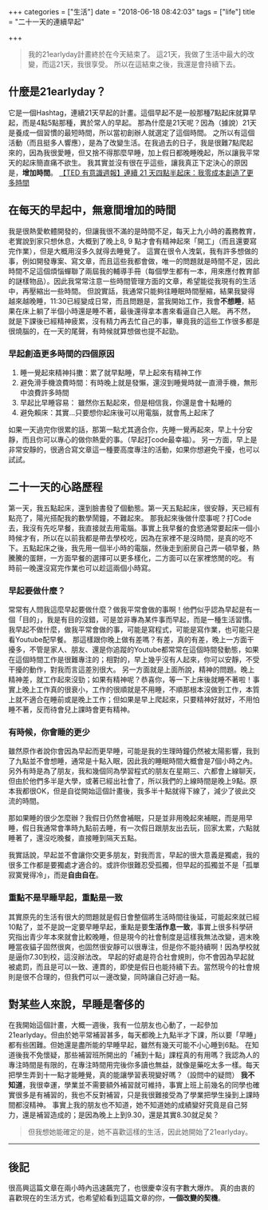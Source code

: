 +++
categories = ["生活"]
date = "2018-06-18 08:42:03"
tags = ["life"]
title = "二十一天的連續早起"

+++

> 我的21earlyday計畫終於在今天結束了。
> 這21天，我做了生活中最大的改變，而這21天，我很享受。
> 所以在這結束之後，我還是會持續下去。
## 什麼是21earlyday？

它是一個Hashtag，連續21天早起的計畫。這個早起不是一般那種7點起床就算早起，而是4點5點那種，異於常人的早起。
那為什麼是21天呢？因為（據說）21天是養成一個習慣的最短時間，所以當初創辦人就選定了這個時間。
之所以有這個活動（而且挺多人響應），是為了改變生活。在我過去的日子，我是很難7點爬起來的，因為我很愛睡，但又捨不得那麼早睡，加上假日都晚睡晚起，所以讓我平常天的起床簡直痛不欲生。
我其實並沒有很在乎這些，讓我真正下定決心的原因是，**增加時間**。
[【TED 有意識週報】連續 21 天四點半起床：我零成本創造了更多時間](https://womany.net/read/article/14517?ref=fb)
## 在每天的早起中，無意間增加的時間
我是很熱愛軟體開發的，但讓我很不滿的是時間不足，每天上九小時的義務教育，老實說到家只想休息，大概到了晚上8, 9 點才會有精神起來「開工」（而且還要寫完作業），但是大概用沒多久就得去睡覺了。
這實在很令人洩氣，我有許多想做的事，例如開發專案、寫文章，而且這些我都會做，唯一的問題就是時間不足，因此時間不足這個煩惱蟬聯了兩屆我的輔導手冊（每個學生都有一本，用來應付教育部的謎樣物品）。因此我常常注意一些時間管理方面的文章，希望能從我現有的生活中，再壓縮出一些時間。
但說實話，我通常只能夠往睡眠時間壓縮，結果我變得越來越晚睡，11:30已經變成日常，而且問題是，當我開始工作，我會**不想睡**，結果在床上躺了半個小時還是睡不著，最後還得拿本書來看逼自己入眠。
再不然，就是下課後已經精神疲累，沒有精力再去忙自己的事，畢竟我的這些工作很多都是很燒腦的，在一天的尾聲，有時候就算想做也提不起勁。

### 早起創造更多時間的四個原因
1. 睡一覺起來精神抖擻：累了就早點睡，早上起來有精神工作
2. 避免滑手機浪費時間：有時晚上就是發懶，還沒到睡覺時就一直滑手機，無形中浪費許多時間
3. 早起比早睡容易： 雖然你五點起來，但是相信我，你還是會十點睡的
4. 避免賴床：其實...只要想你起床後可以用電腦，就會馬上起床了

如果一天過完你很累的話，那第一點尤其適合你，先睡一覺再起來，早上十分安靜，而且你可以專心的做你熱愛的事。（早起打code最幸福）。
另一方面，早上是非常安靜的，很適合寫文章這一種要高度專注的活動，如果你想避免干擾，也可以試試。
## 二十一天的心路歷程
第一天，我五點起床，還到臉書發了個動態。第一天五點起床，很安靜，天已經有點亮了，陽光搭配我的數學鬧鐘，不難起來。
那我起來後做什麼事呢？打Code去，我沒有先吃早餐，我直接就去用電腦。事實上我早餐的食慾通常要起床一個小時候才有，所以在以前我都是帶去學校吃，因為在家裡不是沒時間，是真的吃不下。五點起床之後，我先用一個半小時的電腦，然後走到廚房自己弄一頓早餐，熱騰騰的蛋餅，一方面早餐的選擇可以更多樣化，二方面可以在家裡悠閒的吃。
有時前一晚還沒寫完作業也可以趁這兩個小時寫。

### 早起要做什麼？
常常有人問我這麼早起要做什麼？做我平常會做的事啊！他們似乎認為早起是有一個「目的」，我是有目的沒錯，可是並非專為某件事而早起，而是一種生活習慣。我早起不做什麼，做我平常會做的事，可能是寫程式，可能是寫作業，也可能只是看Youtube配早餐。
那這樣跟你晚上做有差嗎？有差，真的有差，晚上一方面干擾多，不管是家人、朋友、還是你追蹤的Youtube都常常在這個時間發動態，如果在這個時間工作是很難專注的；相對的，早上幾乎沒有人起來，你可以安靜，不受干擾的動作，對我而言這差別很大。
另一方面就是上面所說，精神的問題。晚上精神差，就工作起來沒勁；如果有精神呢？恭喜你，等一下上床後就睡不著啦！事實上晚上工作真的很衰小，工作的很順就是不用睡，不順那根本沒做到工作，本質上就不適合在睡前或是晚上工作；但如果是早上爬起來，只要精神好就好，不用怕睡不著，反而待會兒上課時會更有精神。

### 有時候，你會睡的更少
雖然原作者說你會因為早起而更早睡，可能是我的生理時鐘仍然被太陽影響，我到了九點並不會想睡，通常是十點入眠，因此我的睡眠時間大概會是7個小時之內。
另外有時是為了朋友，我和幾個同為學習程式的朋友在星期三、六都會上線聊天，但由於他們多半是大學，或著已經出社會了，所以我們的上線時間是晚上9點。原本我都很OK，但是自從開始這個計畫後，我多半十點就得下線了，減少了彼此交流的時間。

那如果睡的很少怎麼辦？我假日仍然會補眠，只是並非用晚起來補眠，而是用早睡，假日我通常會準時九點前去睡，有一次假日跟朋友出去玩，回家太累，六點就睡著了，還沒吃晚餐，直接睡到隔天五點。

我實話說，早起並不會讓你交更多朋友，對我而言，早起的很大意義是獨處，我的很多工作都是要獨處才適合的。或許你很難忍受孤獨，但早起的孤獨並不是「孤單寂寞覺得冷」，而是**自由自在**。

### 重點不是早睡早起，重點是一致
其實原先的生活有很大的問題就是假日會整個將生活時間往後延，可能起來就已經10點了，並不是說一定要早睡早起，重點是要**生活作息一致**，事實上很多科學研究指出青少年本來就會比較晚睡，但是現今的社會制度是這樣我無法改變，週末晚睡當夜貓子固然很爽，也固然很安靜可以很專注，但是你不能持續啊！因為學校就是逼你7.30到校，這沒辦法改。
早起的好處是符合社會規則，你不會因為早起就被處罰，而且是可以一致、連貫的，即使是假日也能持續下去。當然現今的社會規則是很不合理的，但我們可以一邊改變，同時讓自己好過一點。

## 對某些人來說，早睡是奢侈的
在我開始這個計畫，大概一週後，我有一位朋友也心動了，一起參加21earlyday。但由於她平常補習甚多，每天都晚上九點半才下課，所以要「早睡」都有些困難。但她還是盡所能的早睡早起，雖然有幾天可能不小心睡到6點。
在知道後我不免懷疑，那些補習班所開出的「補到十點」課程真的有用嗎？我認為人的專注時間是有限的，在專注時間用完後你多讀也無益，就像是藥吃太多一樣。每天把學生弄到十一點才能睡覺，真的能讓學習表現變好嗎？（設問中的疑問）
**我不知道**，我很幸運，學業並不需要額外補習就可維持，事實上班上前幾名的同學也確實很多是有補習的，我也不反對補習，只是我很難接受為了學業把學生操到上課時間都沒精神。
事實上我的朋友也不知道，她不知道她的成績變好究竟是自己努力，還是補習造成的；是因為晚上上到9.30，還是其實8.30就足矣？
> 但我想她能確定的是，她不喜歡這樣的生活，因此她開始了21earlyday。
* * *
## 後記
很高興這篇文章在兩小時內迅速飆完了，也很慶幸沒有字數大爆炸。
真的由衷的喜歡現在的生活方式，也希望給看到這篇文章的你，**一個改變的契機**。
